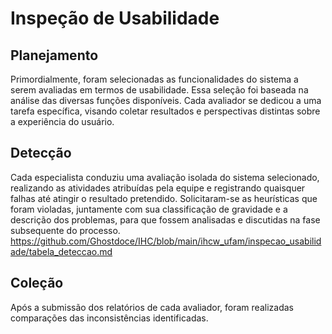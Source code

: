 # Inspeção de Usabilidade
## Planejamento
Primordialmente, foram selecionadas as funcionalidades do sistema a serem avaliadas em termos de usabilidade. Essa seleção foi baseada na análise das diversas funções disponíveis. Cada avaliador se dedicou a uma tarefa específica, visando coletar resultados e perspectivas distintas sobre a experiência do usuário.

## Detecção
Cada especialista conduziu uma avaliação isolada do sistema selecionado, realizando as atividades atribuídas pela equipe e registrando quaisquer falhas até atingir o resultado pretendido. Solicitaram-se as heurísticas que foram violadas, juntamente com sua classificação de gravidade e a descrição dos problemas, para que fossem analisadas e discutidas na fase subsequente do processo.
https://github.com/Ghostdoce/IHC/blob/main/ihcw_ufam/inspecao_usabilidade/tabela_deteccao.md

## Coleção
Após a submissão dos relatórios de cada avaliador, foram realizadas comparações das inconsistências identificadas.



